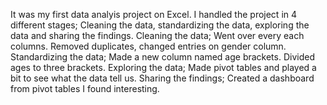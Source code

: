 It was my first data analyis project on Excel. I handled the project in 4 different stages; Cleaning the data, standardizing the data, exploring the data and sharing the findings.
Cleaning the data; Went over every each columns. Removed duplicates, changed entries on gender column.
Standardizing the data; Made a new column named age brackets. Divided ages to three brackets. 
Exploring the data; Made pivot tables and played a bit to see what the data tell us. 
Sharing the findings; Created a dashboard from pivot tables I found interesting.
